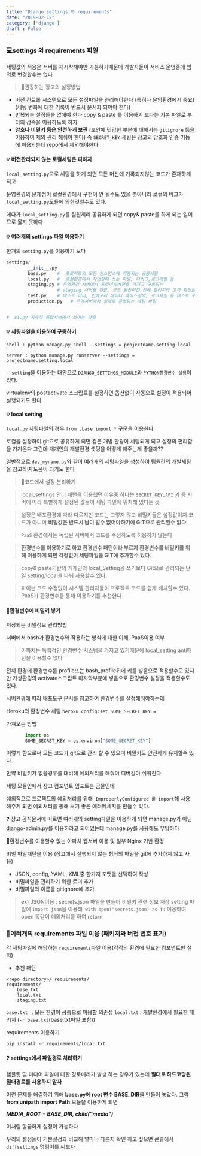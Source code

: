 ```yaml
---
title: "Django settings 와 requirements"
date: "2019-02-12"
category: ['django']
draft : False
---
```



### 💻settings 와 requirements 파일

세팅값의 적용은 서버를 재시작해야만 가능하기때문에 개발자들이 서비스 운영중에 임의로 변경할수는 없다

> 💬권장하는 장고의 설정방법

- 버전 컨트롤 시스템으로 모든 설정파일을 관리해야한다 (특히나 운영환경에서 중요)
(세팅 변화에 대한 기록이 반드시 문서화 되어야 한다)
- 반복되는 설정들을 없애야 한다
copy & paste 를 이용하기 보다는 기본 파일로 부터의 상속을 이용하도록 하자
- **__암호나 비밀키 등은 안전하게 보관__**
(보안에 민감한 부분에 대해서는 `gitignore` 등을 이용하여 제외 관리 해줘야 한다)
즉 `SECRET_KEY` 세팅은 장고의 암호화 인증 기능에 이용되는데 repo에서 제외해야한다



#### 💡 버전관리되지 않는 로컬세팅은 피하자

`local_setting.py`으로 세팅을 하게 되면 모든 머신에 기록되지않는 코드가 존재하게 되고

운영환경의 문제점이 로컬환경에서 구현이 안 될수도 있을 뿐아니라 로컬의 버그가 `local_setting.py`모듈에 의한것일수도 있다.

게다가 `local_setting.py`를 팀원끼리 공유하게 되면 copy& paste를 하게 되는 일이므로 옳지 못하다



#### 💡 여러개의 settings 파일 이용하기

한개의 `setting.py`를 이용하기 보다
```python
settings/
        __init__.py
        base.py    #  프로젝트의 모든 인스턴스에 적용되는 공용세팅
        local.py   #  로컬환경에서 작업할때 쓰는 파일, 디버그,로그레벨 등
        staging.py # 운영환경 서버에서 프라이빗버전을 가지고 구동되는
                   # staging 서버를 위함. 코드 완전이전 전에 관리자와 고객 확인을 위함
        test.py    # 테스트 러너, 인메모리 데이터 베이스정의, 로그세팅 등 테스트 위함
        production.py   # 운영서버에서 실제로 운영되는 세팅 파일


#  ci.py 지속적 통합서버에서 쓰이는 파일
```


#### 💡 세팅파일을 이용하여 구동하기

`shell : python manage.py shell --settings = projectname.setting.local`

`server : python manage.py runserver --settings = projectname.setting.local`


`--setting`을 이용하는 대안으로 `DJANGO_SETTINGS_MODULE`과 `PYTHON환경변수 설정`이 있다.

virtualenv의 postactivate 스크립트를 설정하면 옵션없이 자동으로 설정이 적용되어 실행되기도 한다



#### 💡 local setting

`local.py` 세팅파일의 경우  `from .base import *` 구문을 이용한다

로컬을 설정하여 git으로 공유하게 되면 같은 개발 환경이 세팅되게 되고 설정의 편리함을 가져온다
그런데 개개인의 개발환경 셋팅을 어떻게 해주는게 좋을까??

일반적으로 `dev_myname.py`와 같이 여러개의 세팅파일을 생성하여 팀원간의 개발세팅을 참고하여 도움이 되기도 한다


>💬코드에서 설정 분리하기

>local_settings 안티 패턴을 이용했던 이유중 하나는 `SECRET_KEY,API` 키 등 서버에 따라 특별하게 설정된 값들이 세팅 파일에 위치해 있다는 것

>설정은 배포환경에 따라 다르지만 코드는 그렇지 않고 비밀키들은 설정값이지 코드가 아니며
**비밀값은 반드시 남이 알수 없어야하기에 GIT으로 관리할수 없다**

>`PaaS` 환경에서는 독립된 서버에서 코드를 수정하도록 허용하지 않는다



>**환경변수를 이용하기로 하고 환경변수 패턴이라 부르자 환경변수를 비밀키를 위해 이용하게 되면 걱정없이 세팅파일을 GIT에 추가할수 있다**.

>copy& paste기반의 개개인의 local_Setting을 쓰기보다 Git으로 관리되는 단일 setting/local을 나눠 사용할수 있다.

>파이썬 코드 수정없이 시스템 관리자들이 프로젝트 코드를 쉽게 배치할수 있다.
PaaS가 환경변수를 통해 이용하기를 추천한다




#### 💬환경변수에 비밀키 넣기 

저장되는 비밀정보 관리방법

서버에서 bash가 환경변수와 작용하는 방식에 대한 이해, PaaS이용 여부

>아파치는 독립적인 환경변수 시스템을 가지고 있기때문에 local_setting anti패턴을 이용할수 없다

전체 환경에 환경변수를 profile또는 bash_profile뒤에 키를 넣음으로 적용할수도 있지만
가상환경의 activate스크립트 마지막부분에 넣음으로 환경변수 설정을 적용할수도 있다.

서버환경에 따라 배포도구 문서를 참고하여 환경변수를 설정해줘야하는데

Heroku의 환경변수 세팅
`heroku config:set SOME_SECRET_KEY =`

가져오는 방법
```python
       import os
       SOME_SECRET_KEY = os.environ["SOME_SECRET_KEY"]
```
이렇게 함으로써 모든 코드가 git으로 관리 할 수 있으며 비밀키도 안전하게 유지할수 있다.


만약 비밀키가 없을경우를 대비해 예외처리를 해줘야 디버깅이 쉬워진다

세팅 모듈안에서 장고 컴포넌트 임포트는 금물인데

예외적으로 프로젝트의 예외처리를 위해` ImproperlyConfigured 를 import`해 사용해주게 되면 예외처리를 통해 보기 좋은 에러메세지를 만들수 있다.

❓ 장고 공식문서에 따르면 여러개의 setting파일을 이용하게 되면 manage.py가 아닌 django-admin.py를 이용하라고 되어있는데 manage.py를 사용해도 무방하다



💬환경변수를 이용할수 없는 아파치 웹서버 이용 및 일부 Nginx 기반 환경

비밀 파일패턴을 이용 (장고에서 실행되지 않는 형식의 파일을 git에 추가하지 않고 사용)
- JSON, config, YAML, XML중 한가지 포맷을 선택하여 작성
- 비밀파일을 관리하기 위한 로더 추가
- 비밀파일의 이름을 gitignore에 추가

>ex) JSON이용 : secrets.json 파일을 만들어 비밀키 관련 정보 저장
setting 파일에 `import json`을 이용해` with open("secrets.json) as f:` 이용하여 open
똑같이 예외처리를 하여 return



### 💬여러개의 requirements 파일 이용 (패키지와 버전 번호 표기)

각 세팅파일에 해당하는 `requirements`파일 이용(각각의 환경에 필요한 컴포넌트만 설치)

* 추천 패턴
```
<repo directory>/ requirements/
requirements/
    base.txt
    local.txt
    staging.txt
```
`base.txt ` : 모든 한경이 공통으로 이용할 의존성
`local.txt`  : 개발환경에서 필요한 패키지 (` -r base.txt `(base.txt파일 포함))


requirements 이용하기

`pip install -r requirements/local.txt`


#### ❓ settings에서 파일경로 처리하기

템플릿 및 미디어 파일에 대한 경로에러가 발생 하는 경우가 있는데
**절대로 하드코딩된 절대경로를 사용하지 말자**

이런 문제를 해결하기 위해 **base.py에 root 변수 BASE_DIR**을 만들어 놓았다.
그럼 **from unipath import Path** 모듈을 이용하게 되면

***MEDIA_ROOT = BASE_DIR, child("media")***

이처럼 깔끔하게 설정이 가능하다

우리의 설정들이 기본설정과 비교해 얼마나 다른지 확인 하고 싶으면 콘솔에서 `diffsettings` 명령어를 써보자